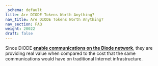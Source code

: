 ```yaml
---
_schema: default
title: Are DIODE Tokens Worth Anything?
nav_title: Are DIODE Tokens Worth Anything?
nav_section: FAQ
weight: 20022
draft: false
---
```

Since DIODE [**enable communications on the Diode network**](https://support.diode.io/article/7k5u4p2vwl), they are providing real value when compared to the cost that the same communications would have on traditional Internet infrastructure.
